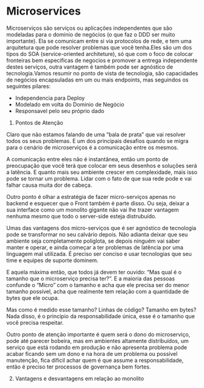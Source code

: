 # Microservices



Microserviços são serviços ou aplicações independentes que são modeladas para o dominio de negócios (o que faz o DDD ser muito importante). Ela se comunicam entre si via protocolos de rede, e tem uma arquitetura que pode resolver problemas que você tenha.Eles são um dos tipos do SOA (service-oriented architeture), só que com o foco de colocar fronteiras bem especificas de negocios e promover a entrega independente destes serviços, outra vantagem é também pode ser agnóstico de tecnologia.Vamos resumir no ponto de vista de tecnologia, são capacidades de negócios encapsuladas em um ou mais endpoints, mas seguindos os seguintes pilares:



* Independencia para Deploy
* Modelado em volta do Dominio de Negócio
* Responsavel pelo seu próprio dado



1.  Pontos de Atenção
    

Claro que não estamos falando de uma “bala de prata” que vai resolver todos os seus problemas. E um dos principais desafios quando se migra para o cenário de microserviços é a comunicação entre os mesmos.

A comunicação entre eles não é instantânea, então um ponto de preocupação que você terá que colocar em seus desenhos e soluções será a latência. E quanto mais seu ambiente crescer em complexidade, mais isso pode se tornar um problema. Lidar com o fato de que sua rede pode e vai falhar causa muita dor de cabeça.

Outro ponto é olhar a estratégia de fazer micro-serviços apenas no backend e esquecer que o Front também é parte disso. Ou seja, deixar a sua interface como um monolito gigante não vai lhe trazer vantagem nenhuma mesmo que todo o server-side esteja distrubuído.

Umas das vantagens dos micro-serviços que é ser agnóstico de tecnologia pode se transformar no seu calvário depois. Não adianta deixar que seu ambiente seja completamente poliglota, se depois ninguém vai saber manter e operar, e ainda começar a ter problemas de latência por uma linguagem mal utilizada. É preciso ser conciso e usar tecnologias que seu time e equipes de suporte dominem.

E aquela máxima então, que todos já devem ter ouvido: “Mas qual é o tamanho que o microserviço precisa ter?”. E a maioria das pessoas confunde o “Micro” com o tamanho e acha que ele precisa ser do menor tamanho possível, acha que realmente tem relação com a quantidade de bytes que ele ocupa.

Mas como é medido esse tamanho? Linhas de código? Tamanho em bytes? Nada disso, é o principio da responsabilidade única, esse é o tamanho que você precisa respeitar.

Outro ponto de atenção importante é quem será o dono do microserviço, pode até parecer bobeira, mas em ambientes altamente distribuídos, um serviço que está rodando em produção e não apresenta problema pode acabar ficando sem um dono e na hora de um problema ou possível manutenção, fica dificil achar quem é que assume a responsabilidade, então é preciso ter processos de governança bem fortes.

  

2.  Vantagens e desvantagens em relação ao monolito